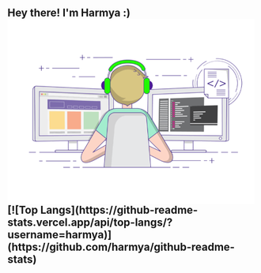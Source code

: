 <h2> Hey there! I'm Harmya :)
<img align="center" alt="GIF" src="https://github.com/harmya/harmya/blob/main/gif3.gif" width="500"/>
[![Top Langs](https://github-readme-stats.vercel.app/api/top-langs/?username=harmya)](https://github.com/harmya/github-readme-stats)
